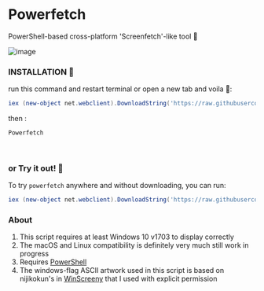 # Powerfetch
PowerShell-based cross-platform 'Screenfetch'-like tool 🦄

![image](https://github.com/KiraiEEE/Powerfetch/assets/54278089/d3ba8db7-fb0c-4101-823a-05e2aa17350f)


### INSTALLATION 💫

run this command and restart terminal or open a new tab and voila 🌸:

```powershell
iex (new-object net.webclient).DownloadString('https://raw.githubusercontent.com/KiraiEEE/Powerfetch/master/installer.ps1')
```
then :
```powershell
Powerfetch
```

<br>

### or Try it out! 💫

To try `powerfetch` anywhere and without downloading, you can run:

```powershell
iex (new-object net.webclient).DownloadString('https://raw.githubusercontent.com/jantari/powerfetch/master/powerfetch.ps1')
```



### About

1. This script requires at least Windows 10 v1703 to display correctly
2. The macOS and Linux compatibility is definitely very much still work in progress
3. Requires [PowerShell](https://github.com/PowerShell/PowerShell "PowerShell GitHub page")
4. The windows-flag ASCII artwork used in this script is based on nijikokun's in [WinScreeny](https://github.com/nijikokun/WinScreeny "WinScreeny GitHub page") that I used with explicit permission
